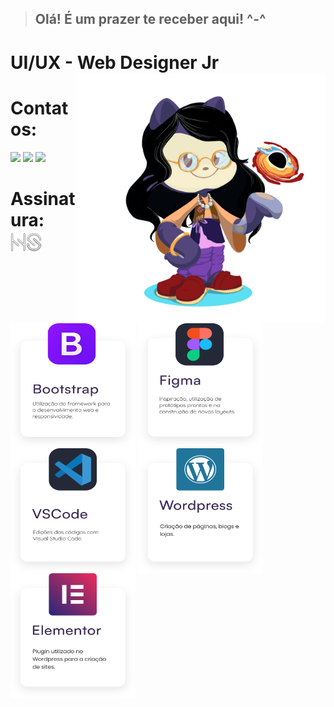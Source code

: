 > ## Olá! É um prazer te receber aqui! ^-^
# UI/UX - Web Designer Jr <img align="right" alt="Persona GitHub" height="400" width="400" src="https://raw.githubusercontent.com/HelenaSiena/HelenaSiena/main/octocat-1676121532320.png">

 # Contatos:
<div> 
  <a href="https://www.instagram.com/hellxsiena/" target="_blank"><img src="https://img.shields.io/badge/-Instagram-%23E4405F?style=for-the-badge&logo=instagram&logoColor=white" target="_blank"></a>
  <a href = "mailto:contatohelenasiena"><img src="https://img.shields.io/badge/-Gmail-%23333?style=for-the-badge&logo=gmail&logoColor=white" target="_blank"></a>
  <a href="https://www.linkedin.com/in/helena-siena-150428237/" target="_blank"><img src="https://img.shields.io/badge/-LinkedIn-%230077B5?style=for-the-badge&logo=linkedin&logoColor=white" target="_blank"></a> 
  
</div>

# Assinatura:  <img align="center" alt="HS" height="30" width="50" src="https://raw.githubusercontent.com/HelenaSiena/Figma-Potfolio/main/Figma%20Projects/Project%20Lading%20Page%20HS/Logo-HS-footer.svg">

<div style="display: inline_block"><br>  
    <img align="center" alt="Bootstrap" height="200" width="200" src="https://raw.githubusercontent.com/HelenaSiena/Figma-Potfolio/main/Figma%20Projects/Project%20Lading%20Page%20HS/skills/Bootstrap.svg">
    <img align="center" alt="Figma" height="200" width="200" src="https://raw.githubusercontent.com/HelenaSiena/Figma-Potfolio/main/Figma%20Projects/Project%20Lading%20Page%20HS/skills/Figma.svg">
     <img align="center" alt="VsCode" height="200" width="200" src="https://raw.githubusercontent.com/HelenaSiena/Figma-Potfolio/main/Figma%20Projects/Project%20Lading%20Page%20HS/skills/VSCode.svg">
     <img align="center" alt="VsCode" height="200" width="200" src="https://raw.githubusercontent.com/HelenaSiena/Figma-Potfolio/82fde2dc796e9440868af9b61500f6b4a0d0761f/Figma%20Projects/Project%20Lading%20Page%20HS/skills/Wordpress.svg">
     <img align="center" alt="VsCode" height="200" width="200" src="https://raw.githubusercontent.com/HelenaSiena/Figma-Potfolio/82fde2dc796e9440868af9b61500f6b4a0d0761f/Figma%20Projects/Project%20Lading%20Page%20HS/skills/Elementor.svg">
</div>
  


